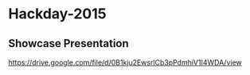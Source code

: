 # Hackday-2015

## Showcase Presentation
https://drive.google.com/file/d/0B1kju2EwsrlCb3pPdmhiV1I4WDA/view
